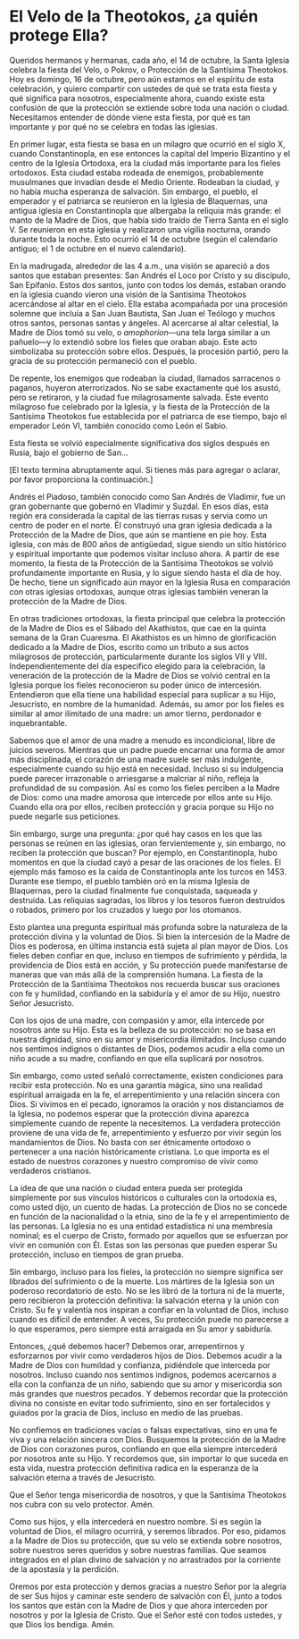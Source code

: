 # El Velo de la Theotokos, ¿a quién protege Ella?  

Queridos hermanos y hermanas, cada año, el 14 de octubre, la Santa Iglesia celebra la fiesta del Velo, o Pokrov, o Protección de la Santísima Theotokos. Hoy es domingo, 16 de octubre, pero aún estamos en el espíritu de esta celebración, y quiero compartir con ustedes de qué se trata esta fiesta y qué significa para nosotros, especialmente ahora, cuando existe esta confusión de que la protección se extiende sobre toda una nación o ciudad. Necesitamos entender de dónde viene esta fiesta, por qué es tan importante y por qué no se celebra en todas las iglesias.

En primer lugar, esta fiesta se basa en un milagro que ocurrió en el siglo X, cuando Constantinopla, en ese entonces la capital del Imperio Bizantino y el centro de la Iglesia Ortodoxa, era la ciudad más importante para los fieles ortodoxos. Esta ciudad estaba rodeada de enemigos, probablemente musulmanes que invadían desde el Medio Oriente. Rodeaban la ciudad, y no había mucha esperanza de salvación. Sin embargo, el pueblo, el emperador y el patriarca se reunieron en la Iglesia de Blaquernas, una antigua iglesia en Constantinopla que albergaba la reliquia más grande: el manto de la Madre de Dios, que había sido traído de Tierra Santa en el siglo V. Se reunieron en esta iglesia y realizaron una vigilia nocturna, orando durante toda la noche. Esto ocurrió el 14 de octubre (según el calendario antiguo; el 1 de octubre en el nuevo calendario).

En la madrugada, alrededor de las 4 a.m., una visión se apareció a dos santos que estaban presentes: San Andrés el Loco por Cristo y su discípulo, San Epifanio. Estos dos santos, junto con todos los demás, estaban orando en la iglesia cuando vieron una visión de la Santísima Theotokos acercándose al altar en el cielo. Ella estaba acompañada por una procesión solemne que incluía a San Juan Bautista, San Juan el Teólogo y muchos otros santos, personas santas y ángeles. Al acercarse al altar celestial, la Madre de Dios tomó su velo, o *amophorion*—una tela larga similar a un pañuelo—y lo extendió sobre los fieles que oraban abajo. Este acto simbolizaba su protección sobre ellos. Después, la procesión partió, pero la gracia de su protección permaneció con el pueblo.

De repente, los enemigos que rodeaban la ciudad, llamados sarracenos o paganos, huyeron aterrorizados. No se sabe exactamente qué los asustó, pero se retiraron, y la ciudad fue milagrosamente salvada. Este evento milagroso fue celebrado por la Iglesia, y la fiesta de la Protección de la Santísima Theotokos fue establecida por el patriarca de ese tiempo, bajo el emperador León VI, también conocido como León el Sabio.

Esta fiesta se volvió especialmente significativa dos siglos después en Rusia, bajo el gobierno de San...  

[El texto termina abruptamente aquí. Si tienes más para agregar o aclarar, por favor proporciona la continuación.]  

Andrés el Piadoso, también conocido como San Andrés de Vladimir, fue un gran gobernante que gobernó en Vladimir y Suzdal. En esos días, esta región era considerada la capital de las tierras rusas y servía como un centro de poder en el norte. Él construyó una gran iglesia dedicada a la Protección de la Madre de Dios, que aún se mantiene en pie hoy. Esta iglesia, con más de 800 años de antigüedad, sigue siendo un sitio histórico y espiritual importante que podemos visitar incluso ahora. A partir de ese momento, la fiesta de la Protección de la Santísima Theotokos se volvió profundamente importante en Rusia, y lo sigue siendo hasta el día de hoy. De hecho, tiene un significado aún mayor en la Iglesia Rusa en comparación con otras iglesias ortodoxas, aunque otras iglesias también veneran la protección de la Madre de Dios.

En otras tradiciones ortodoxas, la fiesta principal que celebra la protección de la Madre de Dios es el Sábado del Akathistos, que cae en la quinta semana de la Gran Cuaresma. El Akathistos es un himno de glorificación dedicado a la Madre de Dios, escrito como un tributo a sus actos milagrosos de protección, particularmente durante los siglos VII y VIII. Independientemente del día específico elegido para la celebración, la veneración de la protección de la Madre de Dios se volvió central en la Iglesia porque los fieles reconocieron su poder único de intercesión. Entendieron que ella tiene una habilidad especial para suplicar a su Hijo, Jesucristo, en nombre de la humanidad. Además, su amor por los fieles es similar al amor ilimitado de una madre: un amor tierno, perdonador e inquebrantable.

Sabemos que el amor de una madre a menudo es incondicional, libre de juicios severos. Mientras que un padre puede encarnar una forma de amor más disciplinada, el corazón de una madre suele ser más indulgente, especialmente cuando su hijo está en necesidad. Incluso si su indulgencia puede parecer irrazonable o arriesgarse a malcriar al niño, refleja la profundidad de su compasión. Así es como los fieles perciben a la Madre de Dios: como una madre amorosa que intercede por ellos ante su Hijo. Cuando ella ora por ellos, reciben protección y gracia porque su Hijo no puede negarle sus peticiones.

Sin embargo, surge una pregunta: ¿por qué hay casos en los que las personas se reúnen en las iglesias, oran fervientemente y, sin embargo, no reciben la protección que buscan? Por ejemplo, en Constantinopla, hubo momentos en que la ciudad cayó a pesar de las oraciones de los fieles. El ejemplo más famoso es la caída de Constantinopla ante los turcos en 1453. Durante ese tiempo, el pueblo también oró en la misma Iglesia de Blaquernas, pero la ciudad finalmente fue conquistada, saqueada y destruida. Las reliquias sagradas, los libros y los tesoros fueron destruidos o robados, primero por los cruzados y luego por los otomanos.

Esto plantea una pregunta espiritual más profunda sobre la naturaleza de la protección divina y la voluntad de Dios. Si bien la intercesión de la Madre de Dios es poderosa, en última instancia está sujeta al plan mayor de Dios. Los fieles deben confiar en que, incluso en tiempos de sufrimiento y pérdida, la providencia de Dios está en acción, y Su protección puede manifestarse de maneras que van más allá de la comprensión humana. La fiesta de la Protección de la Santísima Theotokos nos recuerda buscar sus oraciones con fe y humildad, confiando en la sabiduría y el amor de su Hijo, nuestro Señor Jesucristo.

Con los ojos de una madre, con compasión y amor, ella intercede por nosotros ante su Hijo. Esta es la belleza de su protección: no se basa en nuestra dignidad, sino en su amor y misericordia ilimitados. Incluso cuando nos sentimos indignos o distantes de Dios, podemos acudir a ella como un niño acude a su madre, confiando en que ella suplicará por nosotros.

Sin embargo, como usted señaló correctamente, existen condiciones para recibir esta protección. No es una garantía mágica, sino una realidad espiritual arraigada en la fe, el arrepentimiento y una relación sincera con Dios. Si vivimos en el pecado, ignoramos la oración y nos distanciamos de la Iglesia, no podemos esperar que la protección divina aparezca simplemente cuando de repente la necesitemos. La verdadera protección proviene de una vida de fe, arrepentimiento y esfuerzo por vivir según los mandamientos de Dios. No basta con ser étnicamente ortodoxo o pertenecer a una nación históricamente cristiana. Lo que importa es el estado de nuestros corazones y nuestro compromiso de vivir como verdaderos cristianos.

La idea de que una nación o ciudad entera pueda ser protegida simplemente por sus vínculos históricos o culturales con la ortodoxia es, como usted dijo, un cuento de hadas. La protección de Dios no se concede en función de la nacionalidad o la etnia, sino de la fe y el arrepentimiento de las personas. La Iglesia no es una entidad estadística ni una membresía nominal; es el cuerpo de Cristo, formado por aquellos que se esfuerzan por vivir en comunión con Él. Estas son las personas que pueden esperar Su protección, incluso en tiempos de gran prueba.

Sin embargo, incluso para los fieles, la protección no siempre significa ser librados del sufrimiento o de la muerte. Los mártires de la Iglesia son un poderoso recordatorio de esto. No se les libró de la tortura ni de la muerte, pero recibieron la protección definitiva: la salvación eterna y la unión con Cristo. Su fe y valentía nos inspiran a confiar en la voluntad de Dios, incluso cuando es difícil de entender. A veces, Su protección puede no parecerse a lo que esperamos, pero siempre está arraigada en Su amor y sabiduría.

Entonces, ¿qué debemos hacer? Debemos orar, arrepentirnos y esforzarnos por vivir como verdaderos hijos de Dios. Debemos acudir a la Madre de Dios con humildad y confianza, pidiéndole que interceda por nosotros. Incluso cuando nos sentimos indignos, podemos acercarnos a ella con la confianza de un niño, sabiendo que su amor y misericordia son más grandes que nuestros pecados. Y debemos recordar que la protección divina no consiste en evitar todo sufrimiento, sino en ser fortalecidos y guiados por la gracia de Dios, incluso en medio de las pruebas.

No confiemos en tradiciones vacías o falsas expectativas, sino en una fe viva y una relación sincera con Dios. Busquemos la protección de la Madre de Dios con corazones puros, confiando en que ella siempre intercederá por nosotros ante su Hijo. Y recordemos que, sin importar lo que suceda en esta vida, nuestra protección definitiva radica en la esperanza de la salvación eterna a través de Jesucristo.

Que el Señor tenga misericordia de nosotros, y que la Santísima Theotokos nos cubra con su velo protector. Amén.

Como sus hijos, y ella intercederá en nuestro nombre. Si es según la voluntad de Dios, el milagro ocurrirá, y seremos librados. Por eso, pidamos a la Madre de Dios su protección, que su velo se extienda sobre nosotros, sobre nuestros seres queridos y sobre nuestras familias. Que seamos integrados en el plan divino de salvación y no arrastrados por la corriente de la apostasía y la perdición.

Oremos por esta protección y demos gracias a nuestro Señor por la alegría de ser Sus hijos y caminar este sendero de salvación con Él, junto a todos los santos que están con la Madre de Dios y que ahora interceden por nosotros y por la Iglesia de Cristo. Que el Señor esté con todos ustedes, y que Dios los bendiga. Amén.

